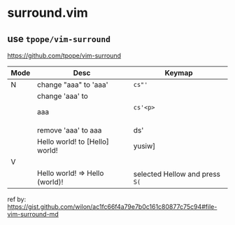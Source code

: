 

# surround.vim

## use  `tpope/vim-surround`

https://github.com/tpope/vim-surround



| **Mode** | **Desc**                       | **Keymap**                     |
| ---      | ---                            | ---                            |
| N        | change "aaa" to 'aaa'          | `cs"'`                         |
|          | change 'aaa' to <p>aaa<p>      | `cs'<p>`                       |
|          | remove 'aaa' to aaa            | ds'                            |
|          | Hello world! to [Hello] world! | yusiw]                         |
| V        |                                |                                |
|          | Hello world! => Hello (world)! | selected Hellow and press `S(` |



ref by:
https://gist.github.com/wilon/ac1fc66f4a79e7b0c161c80877c75c94#file-vim-surround-md

<style>
/* tr:nth-child(even) { */
/*   background-color: #b2b2b2!important; */
/*   color: #f4f4f4!important; */
/* } */

tr:nth-child(even) {
  background-color: unset!important;
  color: unset!important;
}
</style>



